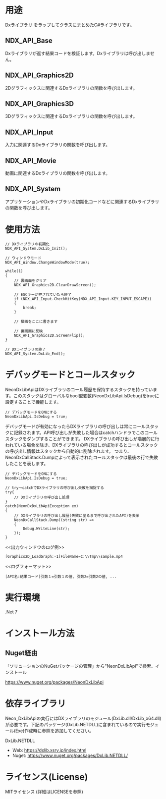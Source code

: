 # 用途

 [Dxライブラリ](https://dxlib.xsrv.jp/index.html) をラップしてクラスにまとめたC#ライブラリです。


## NDX_API_Base

 Dxライブラリが返す結果コードを検証します。Dxライブラリは呼び出しません。

## NDX_API_Graphics2D

 2Dグラフィックスに関連するDxライブラリの関数を呼び出します。

## NDX_API_Graphics3D

 3Dグラフィックスに関連するDxライブラリの関数を呼び出します。

## NDX_API_Input

 入力に関連するDxライブラリの関数を呼び出します。
 
## NDX_API_Movie

 動画に関連するDxライブラリの関数を呼び出します。
 
## NDX_API_System

 アプリケーションやDxライブラリの初期化コードなどに関連するDxライブラリの関数を呼び出します。

# 使用方法

```
// DXライブラリの初期化
NDX_API_System.DxLib_Init();

// ウィンドウモード
NDX_API_Window.ChangeWindowMode(true);

while(1)
{
    // 裏画面をクリア
    NDX_API_Graphics2D.ClearDrawScreen();

    // ESCキーが押されていたら終了
    if (NDX_API_Input.CheckHitKey(NDX_API_Input.KEY_INPUT_ESCAPE))
    {
        break;
    }

    // 描画をここに書きます

    // 裏画面に反映
    NDX_API_Graphics2D.ScreenFlip();
}

// DXライブラリの終了
NDX_API_System.DxLib_End();
```

# デバッグモードとコールスタック

NeonDxLibApiはDXライブラリのコール履歴を保持するスタックを持っています。このスタックはグローバルなbool型変数(NeonDxLibApi.IsDebug)をtrueに設定することで機能します。

```
// デバッグモードをONにする
NeonDxLibApi.IsDebug = true;
```

デバッグモードが有効になったらDXライブラリの呼び出しは常にコールスタックに記録されます。API呼び出しが失敗した場合はcatchハンドラでこのコールスタックをダンプすることができます。
DXライブラリの呼び出しが階層的に行われている場合を除き、DXライブラリの呼び出しが成功するとコールスタックの呼び出し情報はスタックから自動的に削除されます。
つまり、NeonDxCallStack.Dumpによって表示されたコールスタックは最後の行で失敗したことを表します。

```
// デバッグモードをONにする
NeonDxLibApi.IsDebug = true;

// try～catchでDXライブラリの呼び出し失敗を捕捉する
try{
    // DXライブラリの呼び出し処理
}
catch(NeonDxDxLibApiException ex)
{
    // DXライブラリの呼び出し履歴(失敗に至るまで呼び出されたAPI)を表示
    NeonDxCallStack.Dump((string str) =>
    {
        Debug.WriteLine(str);
    });
}
```

<<出力ウィンドウのログ例>>
```
[Graphics2D_LoadGraph:-1]FileName=C:\\Tmp\\sample.mp4
```

<<ログフォーマット>>
```
[API名:結果コード]引数１=引数１の値, 引数2=引数2の値, ...
```


# 実行環境

.Net 7

# インストール方法

## Nuget経由

「ソリューションのNuGetパッケージの管理」から"NeonDxLibApi"で検索、インストール

https://www.nuget.org/packages/NeonDxLibApi

# 依存ライブラリ

Neon_DxLibApiの実行にはDXライブラリのモジュール(DxLib.dll/DxLib_x64.dll)が必要です。下記のパッケージ(DxLib.NETDLL)に含まれているので実行モジュール(Exe)作成時に参照を追加してください。


DxLib.NETDLL
 - Web: https://dxlib.xsrv.jp/index.html
 - Nuget: https://www.nuget.org/packages/DxLib.NETDLL/

# ライセンス(License)

MITライセンス
(詳細はLICENSEを参照)

